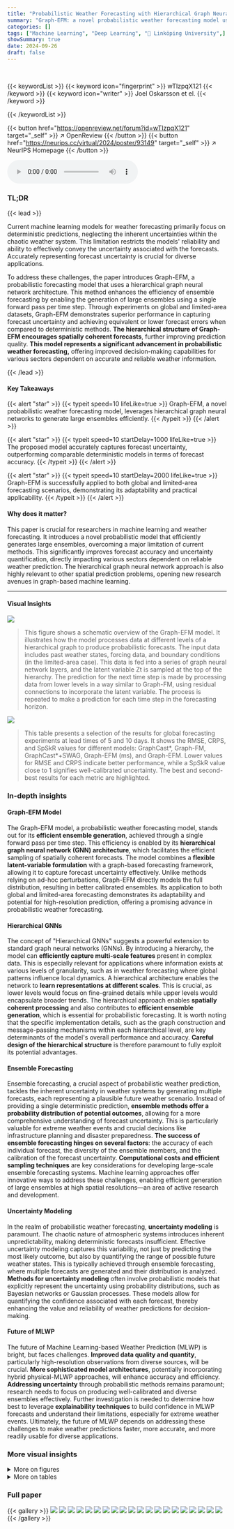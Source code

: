 ```yaml
---
title: "Probabilistic Weather Forecasting with Hierarchical Graph Neural Networks"
summary: "Graph-EFM: a novel probabilistic weather forecasting model using hierarchical graph neural networks that efficiently generates large ensembles for improved accuracy and uncertainty quantification."
categories: []
tags: ["Machine Learning", "Deep Learning", "🏢 Linköping University",]
showSummary: true
date: 2024-09-26
draft: false
---
```


<br>

{{< keywordList >}}
{{< keyword icon="fingerprint" >}} wTIzpqX121 {{< /keyword >}}
{{< keyword icon="writer" >}} Joel Oskarsson et el. {{< /keyword >}}
 
{{< /keywordList >}}

{{< button href="https://openreview.net/forum?id=wTIzpqX121" target="_self" >}}
↗ OpenReview
{{< /button >}}
{{< button href="https://neurips.cc/virtual/2024/poster/93149" target="_self" >}}
↗ NeurIPS Homepage
{{< /button >}}


<audio controls>
    <source src="https://ai-paper-reviewer.com/wTIzpqX121/podcast.wav" type="audio/wav">
    Your browser does not support the audio element.
</audio>


### TL;DR


{{< lead >}}

Current machine learning models for weather forecasting primarily focus on deterministic predictions, neglecting the inherent uncertainties within the chaotic weather system.  This limitation restricts the models' reliability and ability to effectively convey the uncertainty associated with the forecasts.  Accurately representing forecast uncertainty is crucial for diverse applications. 



To address these challenges, the paper introduces Graph-EFM, a probabilistic forecasting model that uses a hierarchical graph neural network architecture. This method enhances the efficiency of ensemble forecasting by enabling the generation of large ensembles using a single forward pass per time step. Through experiments on global and limited-area datasets, Graph-EFM demonstrates superior performance in capturing forecast uncertainty and achieving equivalent or lower forecast errors when compared to deterministic methods. **The hierarchical structure of Graph-EFM encourages spatially coherent forecasts**, further improving prediction quality. **This model represents a significant advancement in probabilistic weather forecasting,** offering improved decision-making capabilities for various sectors dependent on accurate and reliable weather information.

{{< /lead >}}


#### Key Takeaways

{{< alert "star" >}}
{{< typeit speed=10 lifeLike=true >}} Graph-EFM, a novel probabilistic weather forecasting model, leverages hierarchical graph neural networks to generate large ensembles efficiently. {{< /typeit >}}
{{< /alert >}}

{{< alert "star" >}}
{{< typeit speed=10 startDelay=1000 lifeLike=true >}} The proposed model accurately captures forecast uncertainty, outperforming comparable deterministic models in terms of forecast accuracy. {{< /typeit >}}
{{< /alert >}}

{{< alert "star" >}}
{{< typeit speed=10 startDelay=2000 lifeLike=true >}} Graph-EFM is successfully applied to both global and limited-area forecasting scenarios, demonstrating its adaptability and practical applicability. {{< /typeit >}}
{{< /alert >}}

#### Why does it matter?
This paper is crucial for researchers in machine learning and weather forecasting. It introduces a novel probabilistic model that efficiently generates large ensembles, overcoming a major limitation of current methods. This significantly improves forecast accuracy and uncertainty quantification, directly impacting various sectors dependent on reliable weather prediction.  The hierarchical graph neural network approach is also highly relevant to other spatial prediction problems, opening new research avenues in graph-based machine learning.

------
#### Visual Insights



![](https://ai-paper-reviewer.com/wTIzpqX121/figures_3_1.jpg)

> This figure shows a schematic overview of the Graph-EFM model.  It illustrates how the model processes data at different levels of a hierarchical graph to produce probabilistic forecasts. The input data includes past weather states, forcing data, and boundary conditions (in the limited-area case). This data is fed into a series of graph neural network layers, and the latent variable Zt is sampled at the top of the hierarchy. The prediction for the next time step is made by processing data from lower levels in a way similar to Graph-FM, using residual connections to incorporate the latent variable. The process is repeated to make a prediction for each time step in the forecasting horizon.





![](https://ai-paper-reviewer.com/wTIzpqX121/tables_7_1.jpg)

> This table presents a selection of the results for global forecasting experiments at lead times of 5 and 10 days.  It shows the RMSE, CRPS, and SpSkR values for different models: GraphCast*, Graph-FM, GraphCast*+SWAG, Graph-EFM (ms), and Graph-EFM.  Lower values for RMSE and CRPS indicate better performance, while a SpSkR value close to 1 signifies well-calibrated uncertainty.  The best and second-best results for each metric are highlighted.





### In-depth insights


#### Graph-EFM Model
The Graph-EFM model, a probabilistic weather forecasting model, stands out for its **efficient ensemble generation**, achieved through a single forward pass per time step.  This efficiency is enabled by its **hierarchical graph neural network (GNN) architecture**, which facilitates the efficient sampling of spatially coherent forecasts.  The model combines a **flexible latent-variable formulation** with a graph-based forecasting framework, allowing it to capture forecast uncertainty effectively.  Unlike methods relying on ad-hoc perturbations, Graph-EFM directly models the full distribution, resulting in better calibrated ensembles. Its application to both global and limited-area forecasting demonstrates its adaptability and potential for high-resolution prediction, offering a promising advance in probabilistic weather forecasting.

#### Hierarchical GNNs
The concept of "Hierarchical GNNs" suggests a powerful extension to standard graph neural networks (GNNs). By introducing a hierarchy, the model can **efficiently capture multi-scale features** present in complex data.  This is especially relevant for applications where information exists at various levels of granularity, such as in weather forecasting where global patterns influence local dynamics.  A hierarchical architecture enables the network to **learn representations at different scales**. This is crucial, as lower levels would focus on fine-grained details while upper levels would encapsulate broader trends. The hierarchical approach enables **spatially coherent processing** and also contributes to **efficient ensemble generation**, which is essential for probabilistic forecasting.  It is worth noting that the specific implementation details, such as the graph construction and message-passing mechanisms within each hierarchical level, are key determinants of the model's overall performance and accuracy.  **Careful design of the hierarchical structure** is therefore paramount to fully exploit its potential advantages. 

#### Ensemble Forecasting
Ensemble forecasting, a crucial aspect of probabilistic weather prediction, tackles the inherent uncertainty in weather systems by generating multiple forecasts, each representing a plausible future weather scenario.  Instead of providing a single deterministic prediction, **ensemble methods offer a probability distribution of potential outcomes**, allowing for a more comprehensive understanding of forecast uncertainty. This is particularly valuable for extreme weather events and crucial decisions like infrastructure planning and disaster preparedness.  **The success of ensemble forecasting hinges on several factors**: the accuracy of each individual forecast, the diversity of the ensemble members, and the calibration of the forecast uncertainty.  **Computational costs and efficient sampling techniques** are key considerations for developing large-scale ensemble forecasting systems.  Machine learning approaches offer innovative ways to address these challenges, enabling efficient generation of large ensembles at high spatial resolutions—an area of active research and development.

#### Uncertainty Modeling
In the realm of probabilistic weather forecasting, **uncertainty modeling** is paramount.  The chaotic nature of atmospheric systems introduces inherent unpredictability, making deterministic forecasts insufficient.  Effective uncertainty modeling captures this variability, not just by predicting the most likely outcome, but also by quantifying the range of possible future weather states. This is typically achieved through ensemble forecasting, where multiple forecasts are generated and their distribution is analyzed. **Methods for uncertainty modeling** often involve probabilistic models that explicitly represent the uncertainty using probability distributions, such as Bayesian networks or Gaussian processes.  These models allow for quantifying the confidence associated with each forecast, thereby enhancing the value and reliability of weather predictions for decision-making.

#### Future of MLWP
The future of Machine Learning-based Weather Prediction (MLWP) is bright, but faces challenges.  **Improved data quality and quantity**, particularly high-resolution observations from diverse sources, will be crucial.  **More sophisticated model architectures**, potentially incorporating hybrid physical-MLWP approaches, will enhance accuracy and efficiency. **Addressing uncertainty** through probabilistic methods remains paramount;  research needs to focus on producing well-calibrated and diverse ensembles effectively.  Further investigation is needed to determine how best to leverage **explainability techniques** to build confidence in MLWP forecasts and understand their limitations, especially for extreme weather events. Ultimately,  the future of MLWP depends on addressing these challenges to make weather predictions faster, more accurate, and more readily usable for diverse applications.


### More visual insights

<details>
<summary>More on figures
</summary>


![](https://ai-paper-reviewer.com/wTIzpqX121/figures_4_1.jpg)

> This figure shows the graphical model representation of the single-step probabilistic weather forecasting model proposed by the authors.  The model introduces a latent variable Zt, representing the uncertainty at time step t, which influences the prediction Xt of the weather state at time t. The model assumes a second-order Markov property, indicating that Xt depends on Xt-1, Xt-2, and Zt.  The figure visually depicts these dependencies and the conditional probability distribution that the model aims to capture.


![](https://ai-paper-reviewer.com/wTIzpqX121/figures_7_1.jpg)

> The figure shows the RMSE, CRPS and SpSkR for mean sea level pressure forecasts using GraphCast*, Graph-FM, GraphCast*+SWAG, Graph-EFM (ms) and Graph-EFM.  The results are shown for lead times of up to 10 days.  The plot shows that Graph-EFM achieves lower CRPS values than the other methods, indicating better probabilistic forecasting performance.  Graph-EFM also shows good calibration (SpSkR close to 1), indicating that the ensemble spread accurately reflects the forecast uncertainty. GraphCast*+SWAG does not produce useful ensemble forecasts as they are poorly calibrated and do not lead to improved forecast errors.


![](https://ai-paper-reviewer.com/wTIzpqX121/figures_7_2.jpg)

> The figure compares the forecasts of three global weather models (GraphCast*, Graph-FM, and Graph-EFM) with ground truth data at a 10-day lead time.  The models are evaluated on three key variables: the u-component of wind at 10 meters (10u), specific humidity at 700 hPa (q700), and geopotential at 500 hPa (z500).  The probabilistic models (Graph-EFM) show sampled ensemble members, illustrating the uncertainty inherent in the forecasts, while the deterministic models provide a single forecast value.


![](https://ai-paper-reviewer.com/wTIzpqX121/figures_9_1.jpg)

> This figure compares example forecasts for net solar longwave radiation (nlwrs) at a lead time of 57 hours.  It showcases the ground truth, ensemble mean and standard deviation from Graph-EFM, and an ensemble member forecast from Graph-EFM (ms) and Graph-EFM. The visualization highlights the differences in spatial coherency between the models.  Graph-EFM using the hierarchical graph shows improved spatial coherence compared to the Graph-EFM (ms) model using the multi-scale graph, demonstrating a key benefit of the hierarchical approach in representing spatially continuous atmospheric fields.


![](https://ai-paper-reviewer.com/wTIzpqX121/figures_17_1.jpg)

> This figure shows a schematic overview of the Graph-EFM model, illustrating the flow of information and the hierarchical graph structure used.  It depicts the process of generating an ensemble forecast using a latent variable model combined with a hierarchical Graph Neural Network. The model starts with initial states and forcing data, which are mapped to a lower-dimensional latent space. Samples are drawn from this latent space and then used to generate predictions for the next timestep using a deterministic Graph-FM model.  This process is repeated for a sequence of time steps, producing a spatially coherent ensemble forecast. The figure highlights both the latent variable modeling aspect and the hierarchical structure of the Graph Neural Network. A separate illustration for global forecasting is available in Appendix C.


![](https://ai-paper-reviewer.com/wTIzpqX121/figures_17_2.jpg)

> This figure shows a schematic overview of the Graph-EFM model, illustrating how the model processes data and generates forecasts.  It highlights the use of a hierarchical graph neural network (GNN) and latent variables to capture forecast uncertainty. The example shows the Limited Area Model (LAM) setup, but a similar schematic is provided in the appendix for the global model. The model takes as input the previous weather states, forcing inputs, and potentially boundary conditions (for the LAM case).  It uses a hierarchical GNN to process this information, then uses a latent variable to introduce stochasticity to capture uncertainty. Finally, it samples from the latent variable's distribution and generates the forecast.  The residual connection between outputs and previous time steps is shown.


![](https://ai-paper-reviewer.com/wTIzpqX121/figures_24_1.jpg)

> This figure compares forecasts of 10 m wind speeds during Hurricane Laura from different models at various lead times (7 days, 5 days, 3 days, and 1 day before the event). The first column displays ERA5 reanalysis data, while subsequent columns show forecasts from Graph-EFM (including 4 random ensemble members and a best-matching member), GraphCast*, and Graph-FM.  The figure highlights the differences in the models' ability to capture the hurricane's intensity and location at different timescales and the uncertainty represented by the Graph-EFM ensemble.


![](https://ai-paper-reviewer.com/wTIzpqX121/figures_25_1.jpg)

> This figure compares example forecasts generated by Graph-EFM and Graph-EFM (ms) models trained on the MEPS dataset. The forecasts are for a lead time of 57 hours and highlight the differences in spatial coherence between the two models. Graph-EFM, using a hierarchical graph, produces forecasts that are more spatially coherent, whereas Graph-EFM (ms), using a multi-scale graph, shows patchier and less realistic-looking results.


![](https://ai-paper-reviewer.com/wTIzpqX121/figures_26_1.jpg)

> This figure shows example forecasts from Graph-EFM and Graph-EFM (ms) models trained on MEPS data, showcasing ensemble members' forecasts for different variables at a lead time of 57 hours.  It visually demonstrates the difference in spatial coherence between the hierarchical (Graph-EFM) and multi-scale (Graph-EFM (ms)) graph approaches.


![](https://ai-paper-reviewer.com/wTIzpqX121/figures_26_2.jpg)

> This figure compares the forecasts from four different models for u-component of wind at 850 hPa and 2 m relative humidity at 57 h lead time.  It includes the ground truth, GraphCast*, Graph-FM and two versions of Graph-EFM.  The Graph-EFM model outputs show sampled ensemble members, highlighting the range of possible forecasts.


![](https://ai-paper-reviewer.com/wTIzpqX121/figures_27_1.jpg)

> This figure shows different mesh graphs used in the global forecasting experiments described in the paper.  Specifically, it visualizes the multi-scale mesh graph (GMS) created by recursively splitting the faces of an icosahedron, and the hierarchical mesh graph used in the Graph-EFM model.  The hierarchical graph is composed of several graphs (G1, ..., G5), each with varying edge lengths and node connections representing different spatial scales. The inter-level graph (G3,4) illustrates the connections between the different levels of the hierarchy. The visualization is intended to highlight the structural differences between the multi-scale and hierarchical graph approaches. Note that the vertical placement of the nodes is for visualization and doesn't reflect the actual spatial arrangement.


![](https://ai-paper-reviewer.com/wTIzpqX121/figures_28_1.jpg)

> This figure shows different mesh graphs used in the global forecasting experiments described in the paper.  Panel (a) through (d) show the multi-scale mesh graphs G1 to G4 created by recursively splitting the faces of an icosahedron. Panel (e) shows the final multi-scale mesh graph GMS, which includes all nodes from G1, but connects them using edges from all levels (G1 to G4). Panel (f) shows the hierarchical mesh graph used by the Graph-EFM model, which is based on G4 to G1 but adds explicit connections between the levels. Panel (g) shows an example of the inter-level graphs used to connect the different levels in the hierarchy, in this case between G3 and G4.


![](https://ai-paper-reviewer.com/wTIzpqX121/figures_28_2.jpg)

> This figure shows different mesh graphs used in the global weather forecasting experiment.  It illustrates the construction of multi-scale and hierarchical mesh graphs. The multi-scale graph (e) is created by recursively splitting the faces of an icosahedron and merging the resulting graphs. The hierarchical graph (f) uses a sequence of graphs at different levels, connecting them through edges between levels.  (g) shows a zoom on an inter-level graph illustrating the connections between different levels in the hierarchy. The vertical positioning of the nodes in the figure is solely for illustrative purposes; the actual graph structure is represented on a 2D sphere.


![](https://ai-paper-reviewer.com/wTIzpqX121/figures_28_3.jpg)

> This figure shows different mesh graphs used in the global weather forecasting experiment.  Panel (a) through (d) show the different levels of the hierarchical mesh graph, from coarser (a) to finer (d) resolutions.  (e) shows the multi-scale mesh graph, which combines all levels to capture multiple spatial scales. Panel (f) shows the hierarchical mesh graph used in the Graph-EFM model. (g) illustrates the connections between levels l and l+1 in the hierarchical graph. The vertical positioning is for visualization and does not reflect the true structure.


![](https://ai-paper-reviewer.com/wTIzpqX121/figures_28_4.jpg)

> This figure shows different mesh graphs used in the global forecasting experiments.  It includes (a) to (d) individual mesh graphs at different levels of resolution (G1 to G4) from the finest to the coarsest.  Then (e) shows the multi-scale mesh graph (GMS) combining all levels, while (f) illustrates the hierarchical mesh graph used in the Graph-EFM model. Finally (g) shows an example of an inter-level graph (G3,4) connecting nodes at adjacent levels in the hierarchy.


![](https://ai-paper-reviewer.com/wTIzpqX121/figures_28_5.jpg)

> This figure shows different mesh graphs used in the global weather forecasting experiment.  It illustrates the multi-scale mesh graph (GMS), constructed by recursively subdividing the faces of an icosahedron, and the hierarchical mesh graph used in the Graph-EFM model.  The hierarchical graph comprises multiple levels of graphs (G1 to G4 in this example), with connections between adjacent levels, creating a multi-resolution representation of the globe. The image also shows a single level of the inter-level graph, demonstrating the connections between different levels.  Note that the vertical positioning of nodes is merely for visual clarity and does not reflect the actual 3D representation.


![](https://ai-paper-reviewer.com/wTIzpqX121/figures_32_1.jpg)

> This figure shows a schematic overview of the Graph-EFM model, illustrating the flow of data and information through the model's components.  It highlights the use of hierarchical graphs, latent variables, and a combination of deterministic and probabilistic components. The left side depicts the input data, including the previous weather states and forcing inputs. The middle shows the Graph-FM model used for prediction, employing a graph neural network processing on a hierarchical graph. The right illustrates how latent variables are sampled, and a residual connection is used to generate the ensemble forecasts. The figure also provides a specific example using a limited area model, with a reference to a similar figure in the appendix showing the model for global forecasting.


![](https://ai-paper-reviewer.com/wTIzpqX121/figures_32_2.jpg)

> This figure shows different mesh graphs used in the global forecasting experiment.  It includes subfigures (a) to (d) showing the multi-scale mesh graphs G1 to G4 which are successively created by splitting the faces of an icosahedron. Subfigure (e) shows the multi-scale mesh graph GMS constructed by merging all the nodes from G1-G4 but using edges from all levels. Subfigure (f) shows the hierarchical mesh graph created by using G4-G1 as different layers in the hierarchy with additional inter-level edges and (g) shows one of the inter-level graphs G3,4. The graphs are visualized in 3D for better understanding but the vertical positioning is only for visualization purposes.


![](https://ai-paper-reviewer.com/wTIzpqX121/figures_32_3.jpg)

> This figure shows different mesh graphs used in the global forecasting experiment.  Panel (a) through (d) illustrate the multi-scale mesh graphs created by recursively splitting faces of an icosahedron, resulting in graphs G1 through G4. Panel (e) shows the multi-scale mesh graph GMS created by merging the nodes from G1 while connecting them with edges from all four graphs. This approach allows the model to capture both local and long-range dependencies. Panel (f) displays the hierarchical mesh graph used in the proposed Graph-EFM model, showing the four levels G1 through G4.  The hierarchical structure facilitates efficient information propagation at multiple spatial scales. Finally, panel (g) illustrates an example inter-level graph connecting levels G3 and G4, highlighting the connections between different levels of the hierarchy.


![](https://ai-paper-reviewer.com/wTIzpqX121/figures_33_1.jpg)

> This figure shows a schematic overview of the Graph-EFM model, illustrating the flow of data and the hierarchical graph structure used for a limited area model.  The initial weather states (X<sub>t−2:t−1</sub>) and forcing data (F<sub>t</sub>) are input to the model.  The model uses a latent variable (Z<sub>t</sub>) to represent the uncertainty in the forecast.  Samples of Z<sub>t</sub> are drawn from a latent map p(Z<sub>t</sub>|X<sub>t−2:t−1</sub>, F<sub>t</sub>), which is a neural network that operates on a hierarchical graph (G<sub>1</sub>, ...,G<sub>L</sub>). The sampled Z<sub>t</sub> is then passed through a deterministic forecasting model (Graph-FM) to generate the forecast (X<sub>t</sub>). A residual connection is also utilized. The figure also includes examples of the types of graphs used for the limited area model.


![](https://ai-paper-reviewer.com/wTIzpqX121/figures_35_1.jpg)

> This figure shows a schematic overview of the Graph-EFM model for limited area weather forecasting.  It illustrates the model's workflow, beginning with input data (previous weather states Xt-2:t-1, boundary conditions Bt, and forcing Ft), proceeding through a hierarchical graph neural network (GNN), and culminating in an output of the predicted weather state Xt.  The hierarchical graph structure is highlighted, showing how different levels of the graph capture different spatial scales of the weather system. A key element is the sampling of the latent variable Zt, which introduces uncertainty into the forecast. The figure also provides examples of the data and graph structures used in the model.


![](https://ai-paper-reviewer.com/wTIzpqX121/figures_37_1.jpg)

> This figure shows a schematic overview of the Graph-EFM model. It illustrates how the model processes data from a limited area using hierarchical graphs. The initial states (Xt-2:t-1) and forcing inputs (Ft) are passed through a sequence of graph neural network (GNN) layers, which are organized hierarchically. Each level of the hierarchy captures a different spatial scale, with finer details added as the information is propagated down through the levels. A latent variable (Zt) is introduced to capture forecast uncertainty, which is then sampled to generate multiple ensemble members. Each ensemble member is a possible forecast scenario.  The figure also includes a comparison with the global setting, which is detailed in Appendix C.


![](https://ai-paper-reviewer.com/wTIzpqX121/figures_38_1.jpg)

> This figure shows a schematic overview of the Graph-EFM model, illustrating the flow of data through the model.  It shows the input data (Xt-2:t-1, Ft, Bt), the hierarchical graph structure used (G1, G2, G3), the latent variable (Zt) and its sampling process, the deterministic predictor (Graph-FM), and the final output (Xt).  The example is specifically for a limited area model, while a global model equivalent is presented in Appendix C.


![](https://ai-paper-reviewer.com/wTIzpqX121/figures_39_1.jpg)

> This figure shows a schematic overview of the Graph-EFM model.  The model takes as input past weather states (Xt-2:t-1), forcing data (Ft), and for the limited area model, boundary conditions (Bt). These inputs are fed into a latent map that uses a Graph Neural Network (GNN) to generate a latent variable (Zt) representing the uncertainty in the forecast.  The latent variable Zt, along with the input data, is then passed through a Graph-FM (Graph-based Forecasting Model) component, which uses a hierarchical GNN to generate a prediction for the current weather state (Xt). Residual connections are shown, indicating that the model uses past weather state information to create the next step. A limited area model and its specific graphs are displayed.


![](https://ai-paper-reviewer.com/wTIzpqX121/figures_40_1.jpg)

> This figure shows example forecasts of 10m wind speeds during Hurricane Laura using ERA5 and different models for the period of 2020-08-27T12 UTC. The first column shows the ground truth of the wind speed from ERA5. The remaining columns show the forecasts from different models initialized at different times before the event. This demonstrates that Graph-EFM provides a good estimate of wind speeds at different lead times and also demonstrates the added value of ensemble forecasts.


![](https://ai-paper-reviewer.com/wTIzpqX121/figures_41_1.jpg)

> This figure shows a schematic overview of the Graph-EFM model. It illustrates the flow of data through the model's different components, including the input data, latent variable Zt, and the hierarchical graph structure. It highlights the use of Graph-FM as a deterministic sub-model within Graph-EFM, the residual connections, and the sampling process for ensemble generation. The figure also shows an example using a Limited Area Model, with the corresponding overview for the global setting available in Appendix C, Figure 6.


![](https://ai-paper-reviewer.com/wTIzpqX121/figures_42_1.jpg)

> This figure shows a schematic overview of the Graph-EFM model. It illustrates the data flow and the structure of the model for a limited area, showing how the initial states, forcing, and latent variables are used to generate ensemble forecasts. The hierarchical structure of the graphs used in the model is also illustrated. The figure also includes a reference to a similar overview for the global setting, which is given in Figure 6 of Appendix C.


![](https://ai-paper-reviewer.com/wTIzpqX121/figures_43_1.jpg)

> This figure compares the ground truth weather data against the forecasts generated by GraphCast*, Graph-FM, Graph-EFM (ms), and Graph-EFM for three different weather variables (10u, q700, and z500) at a lead time of 10 days.  The forecasts from the probabilistic Graph-EFM models are represented by a single randomly selected ensemble member, showcasing the model's ability to generate a range of possible future weather states. The comparison helps to visualize the performance of the different models in terms of both accuracy and the representation of uncertainty.


![](https://ai-paper-reviewer.com/wTIzpqX121/figures_44_1.jpg)

> This figure shows an example of an ensemble forecast produced by the Graph-EFM model for specific humidity at 700 hPa (q700). The forecast is for a lead time of 10 days.  The top row displays the ground truth, ensemble mean, and ensemble standard deviation. The bottom row shows three individual ensemble members randomly selected from the 80-member ensemble. This visualization helps to illustrate the model's ability to capture forecast uncertainty by providing a range of possible future weather scenarios.


![](https://ai-paper-reviewer.com/wTIzpqX121/figures_45_1.jpg)

> This figure compares the forecast results of four different models (GraphCast*, Graph-FM, Graph-EFM (ms), and Graph-EFM) against the ground truth for three different variables (u-component of 10 m wind, specific humidity at 700 hPa, and geopotential at 500 hPa) at a lead time of 10 days.  For the probabilistic models (Graph-EFM and Graph-EFM (ms)), a single sample from the ensemble is shown, highlighting the variability within the model's predictions.


![](https://ai-paper-reviewer.com/wTIzpqX121/figures_46_1.jpg)

> This figure compares forecasts from GraphCast*, Graph-FM, Graph-EFM (ms) and Graph-EFM for three different variables at a 10-day lead time.  The ground truth is also shown for comparison. For the probabilistic models, sampled ensemble members are displayed to illustrate the forecast uncertainty.


![](https://ai-paper-reviewer.com/wTIzpqX121/figures_47_1.jpg)

> This figure compares the ground truth with forecasts from GraphCast*, Graph-FM, Graph-EFM(ms), and Graph-EFM models for three different variables at a 10-day lead time.  It visualizes the forecasts for u-component of 10m wind, specific humidity at 700 hPa, and geopotential at 500 hPa. The probabilistic models (Graph-EFM and Graph-EFM(ms)) are represented by showing multiple sampled ensemble members, while the deterministic models (GraphCast* and Graph-FM) only display a single forecast.


![](https://ai-paper-reviewer.com/wTIzpqX121/figures_48_1.jpg)

> This figure displays example global ensemble forecasts generated by the Graph-EFM model at a lead time of 10 days.  It shows the ground truth, the ensemble mean, the ensemble standard deviation, and three randomly selected ensemble members for several variables. The visualization allows for a comparison of the model's predictions with the actual weather patterns.


![](https://ai-paper-reviewer.com/wTIzpqX121/figures_49_1.jpg)

> This figure compares example forecasts from Graph-EFM and Graph-EFM (ms) models trained on MEPS data, focusing on lead time 57h. It showcases various weather variables (nlwrs, 2r, u65, v65) and illustrates the spatial coherence differences between the hierarchical Graph-EFM and the multi-scale Graph-EFM (ms).  Graph-EFM demonstrates smoother, more realistic spatial patterns compared to Graph-EFM (ms), which exhibits patchier and less physically intuitive results.


![](https://ai-paper-reviewer.com/wTIzpqX121/figures_50_1.jpg)

> This figure shows a schematic overview of the Graph-EFM model.  It illustrates the flow of data through the hierarchical graph neural network.  The figure specifically highlights the components for a limited area model, showing how the initial states and forcing inputs are processed through the different levels of the graph. The latent variables are sampled, and these affect the prediction made at each timestep.  The global model overview is available in Appendix C, Figure 6.


![](https://ai-paper-reviewer.com/wTIzpqX121/figures_51_1.jpg)

> This figure shows a schematic overview of the Graph-EFM model, illustrating the flow of data through the hierarchical graph neural network.  It shows how the initial states and forcing data are processed through multiple GNN layers at different levels of the hierarchy to generate ensemble forecasts. The limited area model example is highlighted, showing the use of both boundary and grid data.  A similar diagram for the global model is provided in Appendix C.


![](https://ai-paper-reviewer.com/wTIzpqX121/figures_52_1.jpg)

> This figure compares the root mean square error (RMSE) results of Graph-FM models trained with Propagation and Interaction Networks on the ERA5 test dataset.  The results are shown for different variables and lead times, providing a visual comparison of the performance of the two GNN approaches in the deterministic forecasting model.


![](https://ai-paper-reviewer.com/wTIzpqX121/figures_52_2.jpg)

> This figure compares example forecasts from Graph-EFM and Graph-EFM (ms) for several variables at a lead time of 57 hours.  It highlights the difference in spatial coherence between the models. Graph-EFM, using a hierarchical graph, produces smoother, more physically realistic forecasts compared to Graph-EFM (ms), which uses a multi-scale graph and shows patchier, less coherent results.  The visual differences illustrate the impact of the graph structure on the model's ability to capture spatial dependencies in weather forecasting.


![](https://ai-paper-reviewer.com/wTIzpqX121/figures_53_1.jpg)

> This figure shows a schematic overview of the Graph-EFM model, illustrating how data flows through the model's components in a Limited Area Model setting. It shows the hierarchical structure of the mesh graphs (G1, G2, G3), the latent variable (Zt), the predictor (Graph-FM), and the residual connections used to incorporate the previous state into the prediction. The figure also includes example data inputs and outputs, as well as an explanation of the sampling process used to generate an ensemble of forecasts.  The caption also mentions that a similar figure for the global setting is available in Appendix C, Figure 6.


![](https://ai-paper-reviewer.com/wTIzpqX121/figures_54_1.jpg)

> This figure compares the forecasts of u-component of wind at 850 hPa and 2 m relative humidity at 57h lead time from different models in the LAM experiment. The models compared include GraphCast*, Graph-FM, Graph-EFM (ms), and Graph-EFM. For the probabilistic models (Graph-EFM and Graph-EFM (ms)), sampled ensemble members are shown to illustrate the range of possible forecasts.


![](https://ai-paper-reviewer.com/wTIzpqX121/figures_55_1.jpg)

> This figure shows example forecasts from Graph-EFM for the limited area model (LAM) at a lead time of 57 hours. It presents ground truth data alongside the ensemble mean, ensemble standard deviation, and multiple ensemble members for various weather variables. The purpose is to visually demonstrate the model's ability to generate spatially coherent forecasts and capture uncertainty.


![](https://ai-paper-reviewer.com/wTIzpqX121/figures_56_1.jpg)

> The figure shows example forecasts from Graph-EFM for the LAM setting at a lead time of 57h. It includes ground truth, ensemble mean, ensemble standard deviation, and three example ensemble members for the following variables: surface pressure (pres0g), surface pressure (pres0e), net longwave radiation (nlwrs), net shortwave radiation (nswrs), 2m relative humidity (2r), relative humidity at level 65 (r65), u-component of wind at 65 level (u65), v-component of wind at 65 level (v65), integrated column of water vapor (wvint), geopotential at 500 hPa (z500), geopotential at 1000 hPa (z1000), temperature at 65 level (t65), temperature at 500 hPa (t500), temperature at 850 hPa (t850), u-component of wind at 850 hPa (u850), v-component of wind at 850 hPa (v850), and vertical velocity at 700 hPa (w700).  The forecasts highlight the model's ability to capture both the mean state and the uncertainty in the forecasts.


![](https://ai-paper-reviewer.com/wTIzpqX121/figures_57_1.jpg)

> The figure shows example forecasts from the Graph-EFM model for the limited area modeling task. It shows the ground truth, ensemble mean, ensemble standard deviation, and three randomly chosen ensemble members for several variables, including pressure at ground level and sea level, net solar radiation flux (longwave and shortwave), relative humidity at 2 meters and 65 vertical levels, wind speed components (u and v) at 65 and 850 hPa, geopotential height at 500 and 1000 hPa, and integrated column of water vapor.  These forecasts illustrate the model's ability to capture both the mean and uncertainty in weather prediction at a high spatial resolution. The ensemble members demonstrate spatial coherence and realistic features of the forecasts.


![](https://ai-paper-reviewer.com/wTIzpqX121/figures_58_1.jpg)

> The figure shows example forecasts from Graph-EFM for various weather variables at a lead time of 10 days. It includes the ground truth, ensemble mean, ensemble standard deviation, and three randomly selected ensemble members for each variable.  The visualization helps to understand the model's ability to capture forecast uncertainty and spatial coherence.


![](https://ai-paper-reviewer.com/wTIzpqX121/figures_59_1.jpg)

> This figure displays example ensemble forecasts from the Graph-EFM model for the limited area modeling task using MEPS data.  The forecasts are for a lead time of 57 hours. Each row shows a different variable: ground truth, ensemble mean, ensemble standard deviation, and three randomly selected ensemble members. The boundary area, which is not being forecast, is shown as a faded border around the plots. The figure visually demonstrates the spatial coherence of the ensemble forecasts produced by Graph-EFM, highlighting the model's ability to capture the uncertainty and variability in weather prediction for a limited area.


![](https://ai-paper-reviewer.com/wTIzpqX121/figures_60_1.jpg)

> This figure shows different mesh graphs used in the global forecasting experiments.  Panel (a) through (d) show the mesh graphs G1 through G4, which are created by recursively splitting the faces of an icosahedron. Panel (e) shows the multi-scale mesh graph GMS, which combines all of these by connecting the nodes from G1 with edges from all the levels. Panel (f) shows the hierarchical mesh graph, which is structured differently than the multi-scale mesh graph; the nodes are not merged, but are structured hierarchically with edges connecting adjacent levels, as shown in panel (g). The earth's surface is included for visualization but is not part of the model.


![](https://ai-paper-reviewer.com/wTIzpqX121/figures_61_1.jpg)

> This figure shows the mesh graphs used in the global forecasting experiment of the paper. It includes four subfigures showing the different levels (G1, G2, G3, and G4) of the hierarchical mesh graph, along with a visualization of the multi-scale mesh graph (GMS) and a visualization of the hierarchical mesh graph. The caption notes that the vertical positioning of the nodes is for visualization purposes only and does not reflect their actual positions on the earth's surface.


![](https://ai-paper-reviewer.com/wTIzpqX121/figures_62_1.jpg)

> This figure shows example forecasts from Graph-EFM for the limited area modeling task using MEPS data.  It displays ground truth values along with the ensemble mean, standard deviation, and several randomly selected ensemble members for various weather variables at a lead time of 57 hours. The purpose is to visually illustrate the model's ability to generate spatially coherent and realistic ensemble forecasts for a limited geographical area.


![](https://ai-paper-reviewer.com/wTIzpqX121/figures_63_1.jpg)

> This figure shows example forecasts from Graph-EFM for the LAM setting at a 57h lead time.  It displays the ground truth, the ensemble mean, the ensemble standard deviation, and three randomly selected ensemble members for several meteorological variables. The purpose is to visually demonstrate the spatial coherence and variability captured by the Graph-EFM model in a limited area setting. Note that the forecasts include the boundary area, which is not included in the forecasting, presented as a faded border in each plot.


![](https://ai-paper-reviewer.com/wTIzpqX121/figures_65_1.jpg)

> This figure shows different mesh graphs used in the global weather forecasting experiment described in the paper.  It illustrates the multi-scale mesh graph (GMS) created by recursively splitting the faces of an icosahedron, as well as the hierarchical mesh graph used in the Graph-EFM model. The hierarchical graph is composed of multiple levels (G1, G2, G3, G4), with each level having a different spatial resolution, and it adds connections between the nodes of adjacent levels. The figure also shows an example of inter-level graph (G3,4), which demonstrates how information is propagated between the different levels in the hierarchical structure.


![](https://ai-paper-reviewer.com/wTIzpqX121/figures_65_2.jpg)

> This figure provides a schematic overview of the Graph-EFM model, illustrating its components and data flow for a limited-area weather forecasting scenario.  It shows how gridded weather data (Xt−2:t−1, Ft) and boundary forcing data (Bt) are fed into the model.  The process involves mapping the data onto a hierarchical graph structure (G1, G2, G3), processing information through Graph Neural Networks (GNN) layers, and finally outputting a sample forecast (Xt) by sampling from the latent variable (Zt). A residual connection is used to incorporate the previous state. The figure highlights the key components of Graph-EFM, showcasing its hierarchical graph structure and efficient sampling method for generating ensemble forecasts. The global version of this model is discussed and illustrated in Figure 6 of Appendix C.


![](https://ai-paper-reviewer.com/wTIzpqX121/figures_66_1.jpg)

> This figure shows a schematic overview of the Graph-EFM model, which is a probabilistic weather forecasting model. It uses a hierarchical graph neural network to efficiently sample spatially coherent forecasts. The figure shows the flow of data through the model, highlighting the different components, such as the latent variable model, the deterministic predictor, and the hierarchical graph structure. The left side shows an example for a limited area model, while the right side shows the same structure for a global model. The hierarchical structure is used to efficiently capture processes unfolding over different spatial scales. By sampling from a distribution over latent variables at the top of the hierarchy, the model is able to generate a large number of diverse forecasts.


![](https://ai-paper-reviewer.com/wTIzpqX121/figures_66_2.jpg)

> This figure displays a case study of Hurricane Laura forecasting using Graph-EFM and deterministic models.  It showcases 10m wind speed forecasts from ERA5 (ground truth), Graph-EFM (ensemble members and best-matching member), Graph-FM, and GraphCast*, at various lead times (7, 5, 3, and 1 days before landfall).  The figure demonstrates the ability of the Graph-EFM ensemble to capture the hurricane's development and landfall location, even with significant uncertainty at longer lead times, while deterministic models struggle to accurately predict the hurricane until much closer to landfall.


![](https://ai-paper-reviewer.com/wTIzpqX121/figures_66_3.jpg)

> This figure shows the architecture of the Graph-EFM model for limited area forecasting.  It illustrates the flow of data through the model's hierarchical graph neural network structure, highlighting the use of latent variables and the process of sampling ensemble forecasts.  The input consists of past weather states and forcing data, which are processed at multiple spatial scales by different graph layers. The model produces ensemble forecasts by sampling from the probability distribution of latent variables. A corresponding overview for the global setting is given in Figure 6 of Appendix C.


![](https://ai-paper-reviewer.com/wTIzpqX121/figures_67_1.jpg)

> This figure shows an example of the Graph-EFM model's forecast for specific humidity at 700 hPa (q700) with a lead time of 10 days. It visually compares the ground truth, ensemble mean, ensemble standard deviation, and three randomly selected ensemble members. The purpose is to illustrate the model's ability to produce spatially coherent forecasts with uncertainty quantification.


![](https://ai-paper-reviewer.com/wTIzpqX121/figures_68_1.jpg)

> This figure compares the forecasts of three different models (GraphCast*, Graph-FM, and Graph-EFM) with the ground truth for three different variables (10m wind, specific humidity at 700hPa, and geopotential at 500hPa) at a lead time of 10 days.  For the probabilistic models (Graph-EFM and Graph-EFM(ms)), example members from the ensemble are shown to highlight the forecast uncertainty.


</details>




<details>
<summary>More on tables
</summary>


![](https://ai-paper-reviewer.com/wTIzpqX121/tables_8_1.jpg)
> This table presents a subset of the results from the limited area modeling experiments.  It shows the RMSE, CRPS, and SpSkR for two variables (geopotential at 500 hPa and integrated water vapor) at two different lead times (24h and 57h).  The results are compared across several models, including the proposed Graph-EFM model and several baseline methods.  Lower RMSE and CRPS values indicate better forecast accuracy, while a SpSkR value close to 1 indicates a well-calibrated ensemble.

![](https://ai-paper-reviewer.com/wTIzpqX121/tables_14_1.jpg)
> This table presents a selection of the results from the global forecasting experiment.  It compares several different models in terms of their Root Mean Squared Error (RMSE), Continuous Ranked Probability Score (CRPS), and Spread-Skill-Ratio (SpSkR) for two specific variables (geopotential at 500 hPa and 2-meter temperature) at lead times of 5 and 10 days. Lower RMSE and CRPS values indicate better model performance.  A SpSkR close to 1 signifies a well-calibrated ensemble forecast, meaning the spread of the ensemble reflects the true uncertainty in the prediction.

![](https://ai-paper-reviewer.com/wTIzpqX121/tables_15_1.jpg)
> This table presents a comparison of the performance of different weather forecasting models on global datasets.  The models are evaluated based on several metrics: RMSE (Root Mean Squared Error), CRPS (Continuous Ranked Probability Score), and SpSkR (Spread-Skill-Ratio). Lower RMSE and CRPS values indicate better forecast accuracy.  A SpSkR close to 1 suggests good calibration of the ensemble forecasts, meaning that the predicted uncertainty aligns well with the actual forecast error.  The table shows results for two key variables: geopotential at 500 hPa (z500), a measure of atmospheric pressure, and 2m temperature (2t), which is temperature at 2 meters above the ground. Results are shown for different forecast lead times (5 days and 10 days).

![](https://ai-paper-reviewer.com/wTIzpqX121/tables_29_1.jpg)
> This table presents the number of nodes and edges for each graph used in the global forecasting experiment.  It breaks down the counts for the individual multi-scale graphs (G1-G5), the hierarchical graphs (G1-G4 and their inter-level connections), the final merged multi-scale graph (GMS), the bipartite graphs connecting the grid and mesh (GG2M and GM2G), and the total number of grid nodes.

![](https://ai-paper-reviewer.com/wTIzpqX121/tables_30_1.jpg)
> This table lists the variables, forcing, and static fields used in the global forecasting experiments of the paper.  It shows the abbreviation, units, and vertical levels (where applicable) for each variable.  The variables include geopotential, specific humidity, temperature, wind components, vertical velocity, and total precipitation. Forcing includes top of atmosphere solar radiation, sine and cosine encoded times of day and year.  Static fields include the land-sea mask, surface topography, and latitude and longitude.

![](https://ai-paper-reviewer.com/wTIzpqX121/tables_30_2.jpg)
> This table provides a summary of the model architectures used for global forecasting experiments in the paper. For each model, it lists the dimensionality of the representation vectors (dz), the number of processing steps performed on the mesh graph, the total number of parameters, and the total training time in GPU hours.  The table includes the GraphCast*, Graph-FM, Graph-EFM (ms), and Graph-EFM models.

![](https://ai-paper-reviewer.com/wTIzpqX121/tables_31_1.jpg)
> This table shows the training schedule used for the deterministic models, GraphCast* and Graph-FM, when trained on global data.  It details the number of epochs, learning rate, and the unrolling length (T) used during different phases of the training process. The learning rate is decreased in steps as the training progresses, with a longer unrolling length being used in later stages of training.

![](https://ai-paper-reviewer.com/wTIzpqX121/tables_31_2.jpg)
> This table shows the training schedule used for the Graph-EFM model in the global forecasting experiments. It details the number of epochs, learning rate, unrolling time steps (T), and weighting hyperparameters (λKL and λCRPS) used for different stages of the training process. A similar schedule was used for Graph-EFM(ms) but with different values for λKL and λCRPS.

![](https://ai-paper-reviewer.com/wTIzpqX121/tables_33_1.jpg)
> This table presents the number of nodes and edges in each of the graphs used in the MEPS experiment. It shows the statistics for the hierarchical graph (G1, G2, G3, G1,2/G2,1, G2,3/G3,2), the multi-scale graph (GMS), the bipartite graphs connecting the grid and the mesh (GG2M, GM2G), and the grid itself.  These graphs are used in the Graph-based Ensemble Forecasting Model (Graph-EFM) for the limited area modeling task.

![](https://ai-paper-reviewer.com/wTIzpqX121/tables_34_1.jpg)
> This table lists the variables, forcing, and static fields used in the MEPS dataset for the limited area modeling experiments.  It specifies the units and vertical levels for each variable and also provides information about the ground level, sea level, and surface variables.  The table is important for understanding the data used in the experiments described in the paper.

![](https://ai-paper-reviewer.com/wTIzpqX121/tables_35_1.jpg)
> This table presents the details of the model architectures used for limited area modeling (LAM) forecasting, along with their training times. It includes information about the dimensionality of the representation vectors (dz), the number of processing steps in the GNN layers, the total number of parameters in each model, and the training time in GPU hours. The table provides a comparison of the computational requirements of different models used in the LAM forecasting experiments.

![](https://ai-paper-reviewer.com/wTIzpqX121/tables_35_2.jpg)
> This table shows the training schedule used for the deterministic models, GraphCast* and Graph-FM, when trained on global data. It specifies the number of epochs, the learning rate, and the unrolling T used during the training process.

![](https://ai-paper-reviewer.com/wTIzpqX121/tables_36_1.jpg)
> This table shows the training schedule used for the Graph-EFM model on the MEPS dataset. It details the number of epochs, learning rate, unrolling time steps (T), and weighting hyperparameters (λKL and λCRPS) for each stage of the training process.  A similar schedule was used for the Graph-EFM(ms) model, but with different values for the hyperparameters.

</details>




### Full paper

{{< gallery >}}
<img src="https://ai-paper-reviewer.com/wTIzpqX121/1.png" class="grid-w50 md:grid-w33 xl:grid-w25" />
<img src="https://ai-paper-reviewer.com/wTIzpqX121/2.png" class="grid-w50 md:grid-w33 xl:grid-w25" />
<img src="https://ai-paper-reviewer.com/wTIzpqX121/3.png" class="grid-w50 md:grid-w33 xl:grid-w25" />
<img src="https://ai-paper-reviewer.com/wTIzpqX121/4.png" class="grid-w50 md:grid-w33 xl:grid-w25" />
<img src="https://ai-paper-reviewer.com/wTIzpqX121/5.png" class="grid-w50 md:grid-w33 xl:grid-w25" />
<img src="https://ai-paper-reviewer.com/wTIzpqX121/6.png" class="grid-w50 md:grid-w33 xl:grid-w25" />
<img src="https://ai-paper-reviewer.com/wTIzpqX121/7.png" class="grid-w50 md:grid-w33 xl:grid-w25" />
<img src="https://ai-paper-reviewer.com/wTIzpqX121/8.png" class="grid-w50 md:grid-w33 xl:grid-w25" />
<img src="https://ai-paper-reviewer.com/wTIzpqX121/9.png" class="grid-w50 md:grid-w33 xl:grid-w25" />
<img src="https://ai-paper-reviewer.com/wTIzpqX121/10.png" class="grid-w50 md:grid-w33 xl:grid-w25" />
<img src="https://ai-paper-reviewer.com/wTIzpqX121/11.png" class="grid-w50 md:grid-w33 xl:grid-w25" />
<img src="https://ai-paper-reviewer.com/wTIzpqX121/12.png" class="grid-w50 md:grid-w33 xl:grid-w25" />
<img src="https://ai-paper-reviewer.com/wTIzpqX121/13.png" class="grid-w50 md:grid-w33 xl:grid-w25" />
<img src="https://ai-paper-reviewer.com/wTIzpqX121/14.png" class="grid-w50 md:grid-w33 xl:grid-w25" />
<img src="https://ai-paper-reviewer.com/wTIzpqX121/15.png" class="grid-w50 md:grid-w33 xl:grid-w25" />
<img src="https://ai-paper-reviewer.com/wTIzpqX121/16.png" class="grid-w50 md:grid-w33 xl:grid-w25" />
<img src="https://ai-paper-reviewer.com/wTIzpqX121/17.png" class="grid-w50 md:grid-w33 xl:grid-w25" />
<img src="https://ai-paper-reviewer.com/wTIzpqX121/18.png" class="grid-w50 md:grid-w33 xl:grid-w25" />
<img src="https://ai-paper-reviewer.com/wTIzpqX121/19.png" class="grid-w50 md:grid-w33 xl:grid-w25" />
<img src="https://ai-paper-reviewer.com/wTIzpqX121/20.png" class="grid-w50 md:grid-w33 xl:grid-w25" />
{{< /gallery >}}